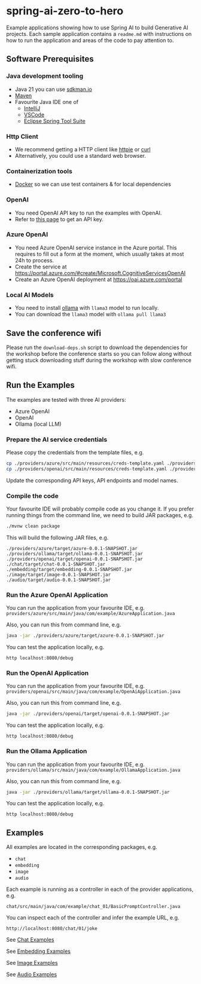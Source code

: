 # spring-ai-zero-to-hero

Example applications showing how to use Spring AI to build Generative 
AI projects. Each sample application contains a `readme.md` with instructions
on how to run the application and areas of the code to pay attention to.

## Software Prerequisites

### Java development tooling
* Java 21 you can use [sdkman.io](https://sdkman.io/)
* [Maven](https://maven.apache.org/index.html)
* Favourite Java IDE one of
    * [IntelliJ](https://www.jetbrains.com/idea/download)
    * [VSCode](https://code.visualstudio.com/)
    * [Eclipse Spring Tool Suite](https://spring.io/tools)

### Http Client
* We recommend getting a HTTP client like [httpie](https://httpie.io/) or [curl](https://curl.se/)
* Alternatively, you could use a standard web browser.

### Containerization tools
* [Docker](https://www.docker.com/products/docker-desktop) so we can use test containers & for local dependencies  

### OpenAI
* You need OpenAI API key to run the examples with OpenAI.
* Refer to [this page](https://help.openai.com/en/articles/4936850-where-do-i-find-my-openai-api-key) to get an API key.

### Azure OpenAI
* You need Azure OpenAI service instance in the Azure portal. This requires to fill out a form at the moment, which usually
takes at most 24h to process.
* Create the service at https://portal.azure.com/#create/Microsoft.CognitiveServicesOpenAI
* Create an Azure OpenAI deployment at https://oai.azure.com/portal

### Local AI Models
* You need to install [ollama](https://ollama.com/) with `llama3` model to run locally.
* You can download the `llama3` model with `ollama pull llama3`

## Save the conference wifi

Please run the `download-deps.sh` script to download the dependencies for the
workshop before the conference starts so you can follow along without 
getting stuck downloading stuff during the workshop with slow conference wifi.

## Run the Examples

The examples are tested with three AI providers:
* Azure OpenAI
* OpenAI
* Ollama (local LLM)

### Prepare the AI service credentials

Please copy the credentials from the template files, e.g.

```bash
cp ./providers/azure/src/main/resources/creds-template.yaml ./providers/azure/src/main/resources/creds.yaml
cp ./providers/openai/src/main/resources/creds-template.yaml ./providers/openai/src/main/resources/creds.yaml
```

Update the corresponding API keys, API endpoints and model names.

### Compile the code

Your favourite IDE will probably compile code as you change it. If you prefer running things from the command line, we need to build JAR packages, e.g.

```bash
./mvnw clean package
```

This will build the following JAR files, e.g.
```
./providers/azure/target/azure-0.0.1-SNAPSHOT.jar
./providers/ollama/target/ollama-0.0.1-SNAPSHOT.jar
./providers/openai/target/openai-0.0.1-SNAPSHOT.jar
./chat/target/chat-0.0.1-SNAPSHOT.jar
./embedding/target/embedding-0.0.1-SNAPSHOT.jar
./image/target/image-0.0.1-SNAPSHOT.jar
./audio/target/audio-0.0.1-SNAPSHOT.jar
```

### Run the Azure OpenAI Application

You can run the application from your favourite IDE, e.g. `providers/azure/src/main/java/com/example/AzureApplication.java`

Also, you can run this from command line, e.g.
```bash
java -jar ./providers/azure/target/azure-0.0.1-SNAPSHOT.jar
```

You can test the application locally, e.g.
```
http localhost:8080/debug
```

### Run the OpenAI Application

You can run the application from your favourite IDE, e.g. `providers/openai/src/main/java/com/example/OpenAiApplication.java`

Also, you can run this from command line, e.g.
```bash
java -jar ./providers/openai/target/openai-0.0.1-SNAPSHOT.jar
```

You can test the application locally, e.g.
```
http localhost:8080/debug
```

### Run the Ollama Application

You can run the application from your favourite IDE, e.g. `providers/ollama/src/main/java/com/example/OllamaApplication.java`

Also, you can run this from command line, e.g.
```bash
java -jar ./providers/ollama/target/ollama-0.0.1-SNAPSHOT.jar
```

You can test the application locally, e.g.
```
http localhost:8080/debug
```

## Examples

All examples are located in the corresponding packages, e.g.
* `chat`
* `embedding`
* `image`
* `audio`

Each example is running as a controller in each of the provider applications, e.g.
```
chat/src/main/java/com/example/chat_01/BasicPromptController.java
```

You can inspect each of the controller and infer the example URL, e.g.
```
http://localhost:8080/chat/01/joke
```

See [Chat Examples](examples_chat.md)

See [Embedding Examples](examples_embedding.md)

See [Image Examples](examples_image.md)

See [Audio Examples](examples_audio.md)

